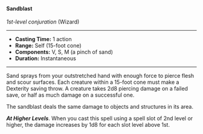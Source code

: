 #### Sandblast
*1st-level conjuration* (Wizard)
___
- **Casting Time:** 1 action
- **Range:** Self (15-foot cone)
- **Components:** V, S, M (a pinch of sand)
- **Duration:** Instantaneous
---
Sand sprays from your outstretched hand with enough force to pierce flesh and scour surfaces. Each creature within a 15-foot cone must make a Dexterity saving throw. A creature takes 2d8 piercing damage on a failed save, or half as much damage on a successful one.

The sandblast deals the same damage to objects and structures in its area.

***At Higher Levels***. When you cast this spell using a spell slot of 2nd level or higher, the damage increases by 1d8 for each slot level above 1st.
